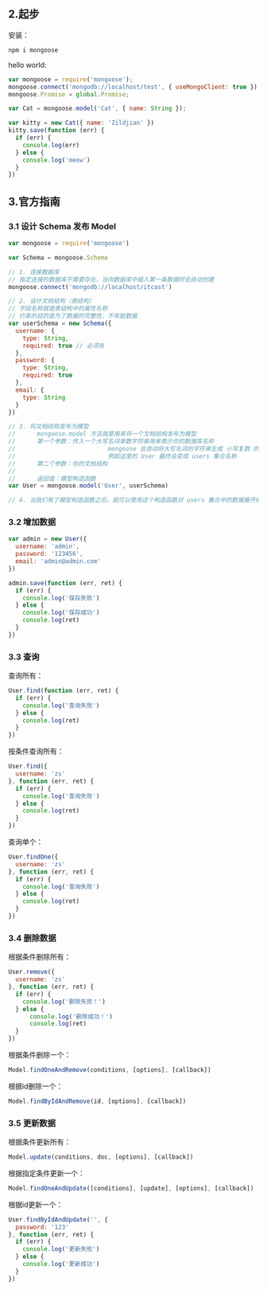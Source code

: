 

## 2.起步

安装：

```shell
npm i mongoose
```

hello world:

```javascript
var mongoose = require('mongoose');
mongoose.connect('mongodb://localhost/test', { useMongoClient: true });
mongoose.Promise = global.Promise;

var Cat = mongoose.model('Cat', { name: String });

var kitty = new Cat({ name: 'Zildjian' })
kitty.save(function (err) {
  if (err) {
  	console.log(err)
  } else {
    console.log('meow')
  }
})
```

## 3.官方指南

### 3.1 设计 Schema 发布 Model

```javascript
var mongoose = require('mongoose')

var Schema = mongoose.Schema

// 1. 连接数据库
// 指定连接的数据库不需要存在，当向数据库中插入第一条数据时会自动创建
mongoose.connect('mongodb://localhost/itcast')

// 2. 设计文档结构（表结构）
// 字段名称就是表结构中的属性名称
// 约束的目的是为了数据的完整性，不有脏数据
var userSchema = new Schema({
  username: {
    type: String,
    required: true // 必须有
  },
  password: {
    type: String,
    required: true
  },
  email: {
    type: String
  }
})

// 3. 将文档结构发布为模型
//		mongoose.model 方法就是用来将一个文档结构发布为模型
//		第一个参数：传入一个大写名词单数字符串用来表示你的数据库名称
//							mongoose 会自动将大写名词的字符串生成 小写复数 的集合名称
//							例如这里的 User 最终会变成 users 集合名称
//		第二个参数：你的文档结构
//
//		返回值：模型构造函数
var User = mongoose.model('User', userSchema)

// 4. 当我们有了模型构造函数之后，就可以使用这个构造函数对 users 集合中的数据展开操作
```

### 3.2 增加数据

```javascript
var admin = new User({
  username: 'admin',
  password: '123456',
  email: 'admin@admin.com'
})

admin.save(function (err, ret) {
  if (err) {
    console.log('保存失败')
  } else {
    console.log('保存成功')
    console.log(ret)
  }
})
```

### 3.3 查询

查询所有：

```javascript
User.find(function (err, ret) {
  if (err) {
    console.log('查询失败')
  } else {
    console.log(ret)
  }
})
```

按条件查询所有：

```javascript
User.find({
  username: 'zs'
}, function (err, ret) {
  if (err) {
    console.log('查询失败')
  } else {
    console.log(ret)
  }
})
```

查询单个：

```javascript
User.findOne({
  username: 'zs'
}, function (err, ret) {
  if (err) {
    console.log('查询失败')
  } else {
    console.log(ret)
  }
})
```



### 3.4 删除数据

根据条件删除所有：

```javascript
User.remove({
  username: 'zs'
}, function (err, ret) {
  if (err) {
    console.log('删除失败！')
  } else {
      console.log('删除成功！')
      console.log(ret)
  }
})
```

根据条件删除一个：

```javascript
Model.findOneAndRemove(conditions, [options], [callback])
```

根据id删除一个：

```javascript
Model.findByIdAndRemove(id, [options], [callback])
```

### 3.5 更新数据

根据条件更新所有：

```javascript
Model.update(conditions, doc, [options], [callback])
```

根据指定条件更新一个：

```javascript
Model.findOneAndUpdate([conditions], [update], [options], [callback])
```

根据id更新一个：

```javascript
User.findByIdAndUpdate('', {
  password: '123'
}, function (err, ret) {
  if (err) {
    console.log('更新失败')
  } else {
    console.log('更新成功')
  }
})
```

